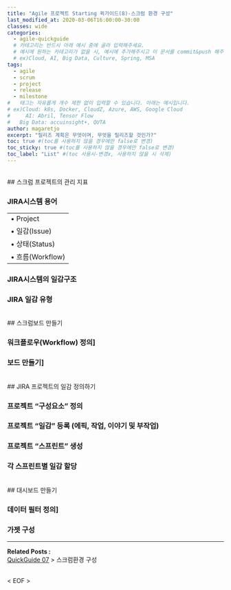 ```yaml
---
title: "Agile 프로젝트 Starting 퀵가이드(8)-스크럼 환경 구성"
last_modified_at: 2020-03-06T16:00:00-30:00
classes: wide
categories:
  - agile-quickguide
  # 카테고리는 반드시 아래 예시 중에 골라 입력해주세요.
  # 예시에 원하는 카테고리가 없을 시, 예시에 추가해주시고 이 문서를 commit&push 해주세요.
  # ex)Cloud, AI, Big Data, Culture, Spring, MSA
tags:
  - agile
  - scrum
  - project
  - release
  - milestone
#	태그는 자유롭게 개수 제한 없이 입력할 수 있습니다. 아래는 예시입니다.
# ex)Cloud: k8s, Docker, CloudZ, Azure, AWS, Google Cloud
#	  AI: Abril, Tensor Flow
#   Big Data: accuinsight+, QUTA
author: magaretjo
excerpt: "릴리즈 계획은 무엇이며, 무엇을 릴리즈할 것인가?"
toc: true #(toc를 사용하지 않을 경우에만 false로 변경)
toc_sticky: true #(toc를 사용하지 않을 경우에만 false로 변경)
toc_label: "List" #(toc 사용시-변경x, 사용하지 않을 시 삭제)
---
```

<br>
## <span class="mg_title_1">스크럼 프로젝트의 관리 지표

### JIRA시스템 용어

<table>
<tr><td>•	Project</td>
</tr>
<tr><td>•	일감(Issue)</td>
</tr>
<tr><td>•	상태(Status)</td>
</tr>
<tr><td>•	흐름(Workflow)</td>
</tr>
</table>


### JIRA시스템의 일감구조

### JIRA 일감 유형 

<br>
## <span class="mg_title_1">스크럼보드 만들기

###	워크플로우(Workflow) 정의]

###	보드 만들기]

<br>
## <span class="mg_title_1">JIRA 프로젝트의 일감 정의하기

### 프로젝트 “구성요소” 정의

### 프로젝트 “일감” 등록 (에픽, 작업, 이야기 및 부작업)

### 프로젝트 “스프린트” 생성 

### 각 스프린트별 일감 할당


<br>
## <span class="mg_title_1">대시보드 만들기

### 데이터 필터 정의]

### 가젯 구성

***

<div class="mg_subject_1"><b>Related Posts : </b></div> 
<div class="mg_content_1">
<a href="/agile-quickguide/Agile-QuickGuide08-스크럼환경구성/">QuickGuide 07</a> > 스크럼환경 구성 
</div>
<br>


< EOF >